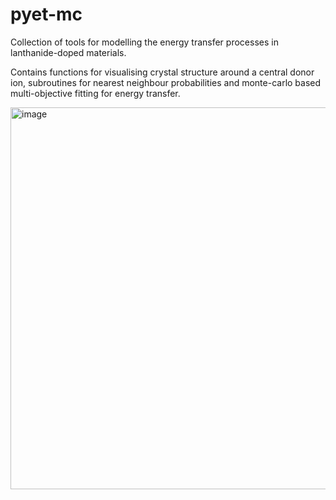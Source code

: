 # pyet-mc
Collection of tools for modelling the energy transfer processes in lanthanide-doped materials. 

Contains functions for visualising crystal structure around a central donor ion, subroutines for nearest neighbour probabilities and monte-carlo based multi-objective fitting for energy transfer.

<img width="611" alt="image" src="https://github.com/JaminMartin/pyet-mc/assets/33270052/9424c2cc-0b9a-4e7d-9343-add50900c3d5">

